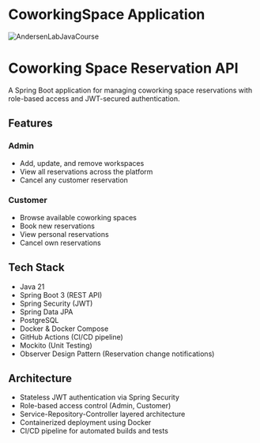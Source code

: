 # CoworkingSpace Application

![AndersenLabJavaCourse](https://github.com/user-attachments/assets/ffdfb565-56b0-46aa-82c4-b3fe07c6b2e8)

# Coworking Space Reservation API

A Spring Boot application for managing coworking space reservations with role-based access and JWT-secured authentication.

## Features

### Admin

- Add, update, and remove workspaces
- View all reservations across the platform
- Cancel any customer reservation

### Customer

- Browse available coworking spaces
- Book new reservations
- View personal reservations
- Cancel own reservations

## Tech Stack

- Java 21
- Spring Boot 3 (REST API)
- Spring Security (JWT)
- Spring Data JPA
- PostgreSQL
- Docker & Docker Compose
- GitHub Actions (CI/CD pipeline)
- Mockito (Unit Testing)
- Observer Design Pattern (Reservation change notifications)

## Architecture

- Stateless JWT authentication via Spring Security
- Role-based access control (Admin, Customer)
- Service-Repository-Controller layered architecture
- Containerized deployment using Docker
- CI/CD pipeline for automated builds and tests
